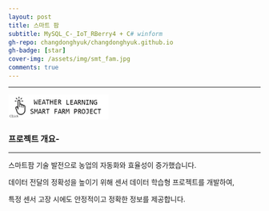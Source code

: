 ```yaml
---
layout: post
title: 스마트 팜 
subtitle: MySQL_C-_IoT_RBerry4 + C# winform
gh-repo: changdonghyuk/changdonghyuk.github.io
gh-badge: [star]
cover-img: /assets/img/smt_fam.jpg
comments: true
---
```

---


[<img src="/assets/img/smt_famprj.jpg" width="200" height="50"/>](https://github.com/changdonghyuk/MySQL_C-_IoT_RBerry4)

### 프로젝트 개요-
---
스마트팜 기술 발전으로 농업의 자동화와 효율성이 증가했습니다. 

데이터 전달의 정확성을 높이기 위해 센서 데이터 학습형 프로젝트를 개발하여, 

특정 센서 고장 시에도 안정적이고 정확한 정보를 제공합니다.
